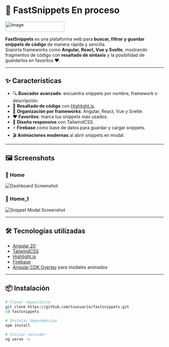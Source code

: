 # 🚀 FastSnippets En proceso

<img width="188" height="33" alt="image" src="https://github.com/user-attachments/assets/bbdb97ce-9416-44d3-affe-e23468253063" />


**FastSnippets** es una plataforma web para **buscar, filtrar y guardar snippets de código** de manera rápida y sencilla.  
Soporta frameworks como **Angular, React, Vue y Svelte**, mostrando fragmentos de código con **resaltado de sintaxis** y la posibilidad de guardarlos en favoritos ❤️.

---

## ✨ Características

- 🔍 **Buscador avanzado**: encuentra snippets por nombre, framework o descripción.  
- 🎨 **Resaltado de código** con [Highlight.js](https://highlightjs.org/).  
- 📂 **Organización por frameworks**: Angular, React, Vue y Svelte.  
- ❤️ **Favoritos**: marca tus snippets más usados.  
- 📱 **Diseño responsive** con TailwindCSS.  
- ⚡ **Firebase** como base de datos para guardar y cargar snippets.  
- 🎬 **Animaciones modernas** al abrir snippets en modal.  

---

## 🖼️ Screenshots

### 🔹 Home
![Dashboard Screenshot](<img width="1893" height="946" alt="image" src="https://github.com/user-attachments/assets/bd8eee53-5321-4d73-84f6-dfb02e3a93ab" />
)

### 🔹 Home_1
![Snippet Modal Screenshot](<img width="1894" height="951" alt="image" src="https://github.com/user-attachments/assets/89d11030-788d-4def-b70e-c34174a6f4b3" />
)


---

## 🛠️ Tecnologías utilizadas

- [Angular 20](https://angular.dev/)  
- [TailwindCSS](https://tailwindcss.com/)  
- [Highlight.js](https://highlightjs.org/)  
- [Firebase](https://firebase.google.com/)  
- [Angular CDK Overlay](https://material.angular.io/cdk/overlay/overview) para modales animados  

---

## 📦 Instalación

```bash
# Clonar repositorio
git clone https://github.com/tuusuario/fastsnippets.git
cd fastsnippets

# Instalar dependencias
npm install

# Iniciar servidor
ng serve -o

